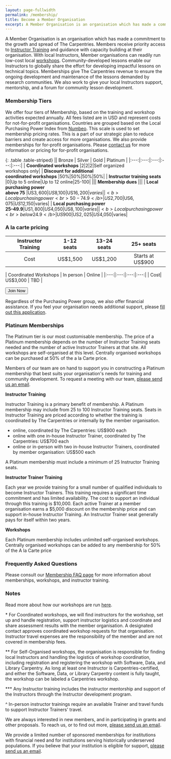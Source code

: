 ```yaml
---
layout: page-fullwidth
permalink: /membership/
title: Become a Member Organisation
excerpt: A Member Organisation is an organisation which has made a commitment to the growth and spread of The Carpentries
---
```


A Member Organisation is an organisation which has made a commitment to the growth and spread of The Carpentries. Members receive priority access to [Instructor Training](https://carpentries.github.io/instructor-training/) and guidance with capacity building at their organisation. With local Instructors, Member organisations can readily run low-cost local [workshops](/workshops/). Community-developed lessons enable our Instructors to globally share the effort for developing impactful lessons on technical topics. Memberships give The Carpentries revenue to ensure the ongoing development and maintenance of the lessons demanded by research communities. We also work to give your local Instructors support, mentorship, and a forum for community lesson development.

### Membership Tiers

We offer four tiers of Membership, based on the training and workshop activities expected annually. All fees listed are in USD and represent costs for not-for-profit organisations. Countries are grouped based on the Local Purchasing Power Index from [Numbeo](https://www.numbeo.com/cost-of-living/rankings_by_country.jsp?title=2021-mid&displayColumn=5). This scale is used to set membership pricing rates.  This is a part of our strategic plan to reduce barriers and create access for more organisations.  We also provide memberships for for-profit organisations. Please [contact us](mailto:membership@carpentries.org) for more information or pricing for for-profit organisations.

{: .table .table-striped}
|| Bronze | Silver | Gold | Platinum |
|:---:|:---:|:---:|:---:|:---:|
| <b>Coordinated workshops</b> |2|2|2|Self organized <br> workshops only|
| <b>Discount for additional <br> coordinated workshops</b> |50%|50%|50%|50%|
| <b>Instructor training seats</b> |0|Up to 5 online|Up to 12 online|25-100|
||| <b>Membership dues</b> |||
| <b>Local purchasing power <br> above 75</b> |US$3,600|US$8,100|US$16,200|varies|
| <b>Local purchasing power <br> 50-74.9</b> |US$2,700|US$6,075|US$12,150|varies|
| <b>Local purchasing power <br> 25-49.9</b>|US$1,800|US$4,050|US$8,100|varies|
| <b>Local purchasing power <br> below 24.9</b> |US$900|US$2,025|US$4,050|varies|

### A la carte pricing

| Instructor Training | 1-12 seats | 13-24 seats | 25+ seats | 
|:---:|:---:|:---:|:---:|
| Cost| US$1,500 | US$1,200 | Starts at US$900 |

| Coordinated Workshops | In person | Online | 
|:---:|:---:|:---:|:---:|
| Cost| US$3,000 | TBD |

<a href="https://carpentries.typeform.com/to/Hmfe6L">
  <button class="btn">
    Join Now
  </button>
</a>

Regardless of the Purchasing Power group, we also offer financial assistance.  If you feel 
your organisation needs additional support, please [fill out this application](https://carpentries.typeform.com/to/k5u7wpuH).

### Platinum Memberships

The Platinum tier is our most customisable membership. The price of a Platinum membership 
depends on the number of  Instructor Training seats needed and the number of active Instructor 
Trainers at that site. All workshops are self-organised at this level. Centrally organised
workshops can be purchased at 50% of the a la Carte price.

Members of our team are on hand to support you in constructing a Platinum membership that
best suits your organisation's needs for training and community
development. To request a meeting with our team, [please send us an email](mailto:membership@carpentries.org).


<strong>Instructor Training</strong>  

Instructor Training is a primary benefit of membership. A Platinum membership may
include from 25 to 100 Instructor Training seats. Seats in Instructor Training are priced according to 
whether the training is coordinated by The Carpentries or internally by the member organisation. 

  * online, coordinated by The Carpentries: US$900 each
  * online with one in-house Instructor Trainer, coordinated by The Carpentries: US$700 each
  * online or in-person with two in-house Instructor Trainers, coordinated by member organisation: US$500 each

A Platinum membership must include a minimum of 25 Instructor Training seats. 

<strong>Instructor Trainer Training</strong>

Each year we provide training for a small number of qualified individuals to become Instructor Trainers. This training requires a significant time 
commitment and has limited availability. The cost to support an individual through this training is $10,000. Each active Trainer at a member organisation
earns a $5,000 discount on the membership price and can support in-house Instructor Training. An Instructor Trainer seat
generally pays for itself within two years. 

<strong>Workshops</strong>

Each Platinum membership includes unlimited self-organised workshops. Centrally organised workshops 
can be added to any membership for 50% of the A la Carte price

### Frequently Asked Questions

Please consult our [Membership FAQ page](/member_faq) for more information about memberships, workshops, and instructor training.


### Notes

Read more about how our workshops are run [here](/workshops/).

\* For Coordinated workshops, we will find instructors for the workshop, set up and handle registration, support instructor logistics and coordinate and share assessment results with the member organisation. A designated contact approves coordinated workshop requests for that organisation. Instructor travel expenses are the responsibility of the member and are not covered in membership fees.

\*\* For Self-Organised workshops, the organisation is responsible for finding local Instructors and handling the logistics of workshop coordination, including registration and registering the workshop with Software, Data, and Library Carpentry. As long at least one Instructor is Carpentries-certified, and either the Software, Data, or Library Carpentry content is fully taught, the workshop can be labeled a Carpentries workshop.

\*\*\* Any Instructor training includes the instructor mentorship and support of the Instructors through the Instructor development program.

^ In-person instructor trainings require an available Trainer and travel funds to support Instructor Trainers' travel.

We are always interested in new members, and in participating in grants and other proposals. To reach us, or to
find out more, [please send us an email](mailto:membership@carpentries.org).

We provide a limited number of sponsored memberships for institutions with financial need and for institutions serving historically underserved populations. If you believe that your institution is eligible for support, [please send us an email](mailto:membership@carpentries.org).


